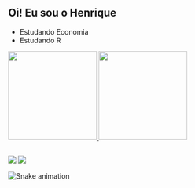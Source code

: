 ## Oi! Eu sou o Henrique 

- Estudando Economia 
- Estudando R

 <div>
  <a href="https://github.com/henriquecrispim">
  <img height="180em" src="https://github-readme-stats.vercel.app/api?username=henriquecrispim&show_icons=true&theme=dracula&include_all_commits=true&count_private=true"/>
  <img height="180em" src="https://github-readme-stats.vercel.app/api/top-langs/?username=henriquecrispim&layout=compact&langs_count=7&theme=dracula"/>

</div>
  
  ##
 
<div> 
  
  <a href="https://instagram.com/henriquecrispim_" target="_blank"><img src="https://img.shields.io/badge/-Instagram-%23E4405F?style=for-the-badge&logo=instagram&logoColor=white" target="_blank"></a>
  <a href = "hccrispim@gmail.com"><img src="https://img.shields.io/badge/-Gmail-%23333?style=for-the-badge&logo=gmail&logoColor=white" target="_blank"></a>
 
  ![Snake animation](https://github.com/henriquecrispim/henriquecrispim/blob/output/github-contribution-grid-snake.svg)
 
</div>
